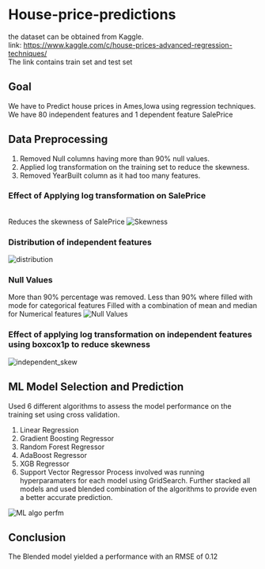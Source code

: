 # House-price-predictions
the dataset can be obtained from Kaggle.
<br>link: https://www.kaggle.com/c/house-prices-advanced-regression-techniques/
<br>The link contains train set and test set 

## Goal
We have to Predict house prices in Ames,Iowa using regression techniques. We have 80 independent features and 1 dependent feature SalePrice

## Data Preprocessing 
1. Removed Null columns having more than 90% null values.
2. Applied log transformation on the training set to reduce the skewness.
3. Removed YearBuilt column as it had too many features.

### Effect of Applying log transformation on SalePrice
<br> Reduces the skewness of SalePrice
![Skewness](https://user-images.githubusercontent.com/26299390/87929556-f1ab6400-cac9-11ea-9024-0ca8ddda528e.PNG)

### Distribution of independent features
![distribution](https://user-images.githubusercontent.com/26299390/87931534-51573e80-cacd-11ea-834c-a9549d1c5de9.PNG)

### Null Values 
More than 90% percentage was removed. 
Less than 90% where filled with mode for categorical features 
Filled with a combination of mean and median for Numerical features
![Null Values](https://user-images.githubusercontent.com/26299390/87932829-819fdc80-cacf-11ea-972e-593a127d9dc3.PNG)

### Effect of applying log transformation on independent features using boxcox1p to reduce skewness
![independent_skew](https://user-images.githubusercontent.com/26299390/87933037-de02fc00-cacf-11ea-8fad-2a728d2b8bf0.PNG)

## ML Model Selection and Prediction
Used 6 different algorithms to assess the model performance on the training set using cross validation.
1. Linear Regression
2. Gradient Boosting Regressor
3. Random Forest Regressor
4. AdaBoost Regressor
5. XGB Regressor
6. Support Vector Regressor
Process involved was running hyperparamaters for each model using GridSearch.
Further stacked all models and used blended combination of the algorithms to provide even a better accurate prediction. 

![ML algo perfm](https://user-images.githubusercontent.com/26299390/87935124-d04f7580-cad3-11ea-9960-450a9a4215a2.PNG)

## Conclusion
The Blended model yielded a performance with an RMSE of 0.12
